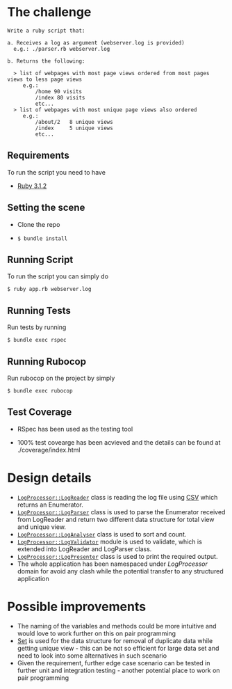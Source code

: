 # The challenge
```
Write a ruby script that:

a. Receives a log as argument (webserver.log is provided)
  e.g.: ./parser.rb webserver.log

b. Returns the following:

  > list of webpages with most page views ordered from most pages views to less page views
     e.g.:
         /home 90 visits
         /index 80 visits
         etc...
  > list of webpages with most unique page views also ordered
     e.g.:
         /about/2   8 unique views
         /index     5 unique views
         etc...
```
## Requirements

To run the script you need to have

- [Ruby 3.1.2](https://www.ruby-lang.org/en/news/2022/04/12/ruby-3-1-2-released/)

## Setting the scene

- Clone the repo

- `$ bundle install`

## Running Script

To run the script you can simply do
```
$ ruby app.rb webserver.log
```

## Running Tests

Run tests by running
```
$ bundle exec rspec
```

## Running Rubocop

Run rubocop on the project by simply  
```
$ bundle exec rubocop
```

## Test Coverage

- RSpec has been used as the testing tool

- 100% test covearge has been acvieved and the details can be found at ./coverage/index.html

# Design details 
+ [`LogProcessor::LogReader`][1] class is reading the log file using [CSV](https://ruby-doc.org/stdlib-2.6.1/libdoc/csv/rdoc/CSV.html) which returns an Enumerator.
+ [`LogProcessor::LogParser`][2] class is used to parse the Enumerator received from LogReader and return two different data structure for total view and unique view.
+ [`LogProcessor::LogAnalyser`][3] class is used to sort and count.
+ [`LogProcessor::LogValidator`][4] module is used to validate, which is extended into LogReader and LogParser class.
+ [`LogProcessor::LogPresenter`][5] class is used to print the required output.
+ The whole application has been namespaced under *LogProcessor* domain for avoid any clash while the potential transfer to any structured application

# Possible improvements
+ The naming of the variables and methods could be more intuitive and would love to work further on this on pair programming  
+ [Set](https://ruby-doc.org/stdlib-2.7.1/libdoc/set/rdoc/Set.html) is used for the data structure for removal of duplicate data while getting unique view - this can be not so efficient for large data set and need to look into some alternatives in such scenario 
+ Given the requirement, further edge case scenario can be tested in further unit and integration testing - another potential place to work on pair programming

[1]: https://github.com/anupamc/sp_log_parser/blob/main/lib/parser/log_reader.rb
[2]: https://github.com/anupamc/sp_log_parser/blob/main/lib/parser/log_parser.rb
[3]: https://github.com/anupamc/sp_log_parser/tree/main/lib/analyser
[4]: https://github.com/anupamc/sp_log_parser/blob/main/lib/validator/log_validator.rb
[5]: https://github.com/anupamc/sp_log_parser/blob/main/lib/presenter/log_presenter.rb